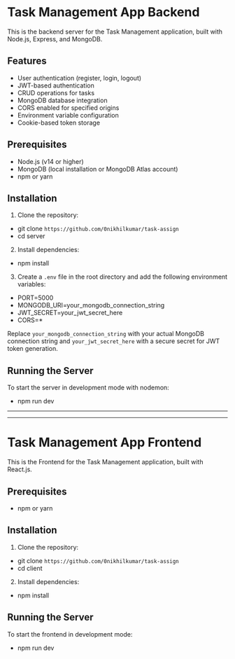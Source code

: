 # Task Management App Backend

This is the backend server for the Task Management application, built with Node.js, Express, and MongoDB.

## Features

- User authentication (register, login, logout)
- JWT-based authentication
- CRUD operations for tasks
- MongoDB database integration
- CORS enabled for specified origins
- Environment variable configuration
- Cookie-based token storage

## Prerequisites

- Node.js (v14 or higher)
- MongoDB (local installation or MongoDB Atlas account)
- npm or yarn

## Installation

1. Clone the repository: 
- git clone `https://github.com/0nikhilkumar/task-assign` 
- cd server


2. Install dependencies: 
- npm install


3. Create a `.env` file in the root directory and add the following environment variables:

- PORT=5000
- MONGODB_URI=your_mongodb_connection_string
- JWT_SECRET=your_jwt_secret_here
- CORS=*


Replace `your_mongodb_connection_string` with your actual MongoDB connection string and `your_jwt_secret_here` with a secure secret for JWT token generation.

## Running the Server

To start the server in development mode with nodemon:

- npm run dev
----------------

----------------

# Task Management App Frontend

This is the Frontend for the Task Management application, built with React.js.

## Prerequisites
- npm or yarn

## Installation

1. Clone the repository: 
- git clone `https://github.com/0nikhilkumar/task-assign` 
- cd client


2. Install dependencies: 
- npm install


## Running the Server

To start the frontend in development mode:

- npm run dev